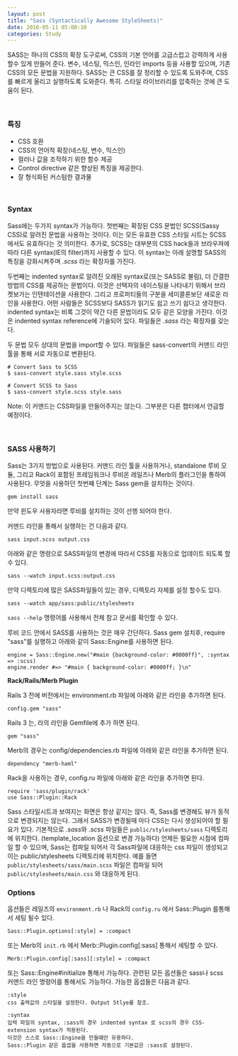 ```yaml
---
layout: post
title: "Sass (Syntactically Awesome StyleSheets)"
date: 2016-05-11 05:00:10
categories: Study
---
```


SASS는 하나의 CSS의 확장 도구로써, CSS의 기본 언어를 고급스럽고 강력하게 사용할수 있게 만들어 준다. 변수, 네스팅, 믹스인, 인라인 imports 등을 사용할 있으며, 기존 CSS의 모든 문법을 지원하다. SASS는 큰 CSS를 잘 정리할 수 있도록 도와주며, CSS를 빠르게 올리고 실행하도록 도와준다. 특히. 스타일 라이브러리를 압축하는 것에 큰 도움이 된다.

<br>

### 특징
* CSS 호환
* CSS의 언어적 확장(네스팅, 변수, 믹스인)
* 컬러나 값을 조작하기 위한 함수 제공
* Control directive 같은 향상된 특징을 제공한다.
* 잘 형식화된 커스텀한 결과물
  
<br>

### Syntax
Sass에는 두가지 syntax가 가능하다. 첫번째는 확장된 CSS 문법인 SCSS(Sassy CSS)로 알려진 문법을 사용하는 것이다. 이는 모든 유효한 CSS 스타일 시트는 SCSS에서도 유효하다는 것 의미한다. 추가로, SCSS는 대부분의 CSS hack들과 브라우져에 따라 다른 syntax(IE의 filter)까지 사용할 수 있다. 이 syntax는 아래 설명할 SASS의 특징을 강화시켜주며 *.scss* 라는 확장자를 가진다.

두번째는 indented syntax로 알려진 오래된 syntax로(또는 SASS로 불림), 더 간결한 방법의 CSS를 제공하는 문법이다. 이것은 선택자의 네이스팅을 나타내기 위해서 브라켓보가는 인텐테이션을 사용한다. 그리고 프로퍼티들의 구분을 세미콜론보단 새로운 라인을 사용한다. 어떤 사람들은 SCSS보다 SASS가 읽기도 쉽고 쓰기 쉽다고 생각한다. indented syntax는 비록 그것이 약간 다른 문법이라도 모두 같은 모양을 가진다. 이것은 indented syntax reference에 기술되어 있다. 파일들은 *.sass* 라는 확장자를 갖는다.

두 문법 모두 상대의 문법을 import할 수 있다. 파일들은 sass-convert의 커맨드 라인 툴을 통해 서로 자동으로 변환된다.

```
# Convert Sass to SCSS
$ sass-convert style.sass style.scss

# Convert SCSS to Sass
$ sass-convert style.scss style.sass
```

Note: 이 커맨드는 CSS파일을 만들어주지는 않는다. 그부분은 다른 챕터에서 언급할 예정이다.

<br>

### SASS 사용하기

Sass는 3가지 방법으로 사용된다.
커맨드 라인 툴을 사용하거나, standalone 루비 모듈, 그리고 Rack이 포함된 프레임워크나 루비온 레일즈나 Merb의 플러그인을 통하여 사용된다.
무엇을 사용하던 첫번째 단계는 Sass gem을 설치하는 것이다.

```
gem install sass
```

만약 윈도우 사용자라면 루비를 설치하는 것이 선행 되어야 한다.

커맨드 라인을 통해서 실행하는 건 다음과 같다.

```
sass input.scss output.css
```

아래와 같은 명령으로 SASS파일의 변경에 따라서 CSS를 자동으로 업데이트 되도록 할수 있다.

```
sass --watch input.scss:output.css
```

만약 디렉토리에 많은 SASS파일들이 있는 경우, 디렉토리 자체를 설정 할수도 있다.

```
sass --watch app/sass:public/stylesheets
```

``` sass --help ``` 명령어를 사용해서 전체 참고 문서를 확인할 수 있다.

루비 코드 안에서 SASS를 사용하는 것은 매우 간단하다. Sass gem 설치후, require "sass"를 실행하고 아래와 같이 Sass::Engine를 사용하면 된다.

```
engine = Sass::Engine.new("#main {background-color: #0000ff}", :syntax => :scss)
engine.render #=> "#main { background-color: #0000ff; }\n"
```

<b>Rack/Rails/Merb Plugin</b>

Rails 3 전에 버전에서는 environment.rb 파일에 아래와 같은 라인을 추가하면 된다.

```
config.gem "sass"
````

Rails 3 는, 라의 라인을 Gemfile에 추가 하면 된다.

```
gem "sass"
```

Merb의 경우는 config/dependencies.rb 파일에 아래와 같은 라인을 추가하면 된다.

```
dependency "merb-haml"
```

Rack을 사용하는 경우, config.ru 파일에 아래와 같은 라인을 추가하면 된다.

```
require 'sass/plugin/rack'
use Sass::Plugin::Rack
```

Sass 스타일시트과 보여지는 화면은 항상 같지는 않다. 즉, Sass를 변경해도 뷰가 동적으로 변경되지는 않는다. 그래서 SASS가 변경될때 마다 CSS는 다시 생성되어야 할 필요가 있다. 기본적으로 *.sass*와 *.scss* 파일들은 ```public/stylesheets/sass``` 디렉토리에 위치한다. (template_location 옵션으로 변경 가능하다) 언제든 필요한 시점에 컴파일 할 수 있으며, Sass는 컴파일 되어서 각 Sass파일에 대응하는 css 파일이 생성되고 이는 public/stylesheets 디렉토리에 위치한다. 예를 들면 ```public/stylesheets/sass/main.scss``` 파일은 컴파일 되어 ```public/stylesheets/main.css``` 와 대응하게 된다.

###  Options

옵션들은 레일즈의 ```environment.rb``` 나  Rack의 ```config.ru``` 에서 Sass::Plugin 를통해서 세팅 될수 있다.

```
Sass::Plugin.options[:style] = :compact
```

또는 Merb의 ```init.rb``` 에서 Merb::Plugin.config[:sass] 통해서 세팅할 수 있다.

```
Merb::Plugin.config[:sass][:style] = :compact
```

또는 Sass::Engine#initialize 통해서 가능하다. 관련된 모든 옵션들은 sass나 scss 커맨드 라인 명령어를 통해서도 가능하다.
가능한 옵셥들은 다음과 같다.

```
:style
css 출력값의 스타일을 설정한다. Output Stlye를 참조.
```
```
:syntax
입력 파일의 syntax, :sass의 경우 indented syntax 로 scss의 경우 CSS-extension syntax가 적용된다.
이것은 스스로 Sass::Engine을 만들떄만 유용하다.
Sass::Plugin 같은 옵셥을 사용하면 자동으로 기본값은 :sass로 설정된다.
```